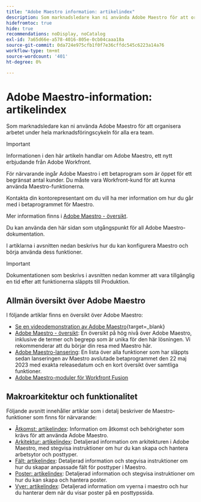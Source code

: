 ```yaml
---
title: "Adobe Maestro information: artikelindex"
description: Som marknadsledare kan ni använda Adobe Maestro för att organisera arbetet under hela marknadsföringscykeln för alla era team. I artiklarna i det här avsnittet beskrivs hur du kan konfigurera Maestro och hur du kan börja använda dess funktioner som en del av dina kampanjhanteringsåtgärder.
hidefromtoc: true
hide: true
recommendations: noDisplay, noCatalog
exl-id: 7a65d66e-a578-4016-805e-0cb04caaa18a
source-git-commit: 0da724e975cfb1f0f7e36cffdc545c6223a14a76
workflow-type: tm+mt
source-wordcount: '401'
ht-degree: 0%

---
```


# Adobe Maestro-information: artikelindex

<!--
title: Adobe Maestro 
description: As a marketing operations leader, you can use Adobe Maestro to organize work across the marketing lifecycle for all your teams. The articles in this section describe how you can configure Maestro and how you can start using its capabilities as part of your campaign management operations. 
hidefromtoc: yes
author: Alina
feature: Work Management
role: User, Admin
hide: yes
-->

<!--update the metadata with real information when making this avilable in TOC and in the left nav-->

<!-- update the title to "Article index" when we get out of beta and we inhide this article-->

<!--remove the video at open beta or before-->

Som marknadsledare kan ni använda Adobe Maestro för att organisera arbetet under hela marknadsföringscykeln för alla era team.

>[!IMPORTANT]
>
>Informationen i den här artikeln handlar om Adobe Maestro, ett nytt erbjudande från Adobe Workfront.
>
>För närvarande ingår Adobe Maestro i ett betaprogram som är öppet för ett begränsat antal kunder. Du måste vara Workfront-kund för att kunna använda Maestro-funktionerna.
>
>Kontakta din kontorepresentant om du vill ha mer information om hur du går med i betaprogrammet för Maestro.
>
>Mer information finns i [Adobe Maestro - översikt](../maestro/maestro-overview.md).

Du kan använda den här sidan som utgångspunkt för all Adobe Maestro-dokumentation.

I artiklarna i avsnitten nedan beskrivs hur du kan konfigurera Maestro och börja använda dess funktioner.

>[!IMPORTANT]
>
>Dokumentationen som beskrivs i avsnitten nedan kommer att vara tillgänglig en tid efter att funktionerna släppts till Produktion.

## Allmän översikt över Adobe Maestro

I följande artiklar finns en översikt över Adobe Maestro:

<!--update the video when we have something better, especially after Open Beta - remove it-->

* [Se en videodemonstration av Adobe Maestro](https://video.tv.adobe.com/v/3424253/){target=_blank}
* [Adobe Maestro - översikt](maestro-overview.md): En översikt på hög nivå över Adobe Maestro, inklusive de termer och begrepp som är unika för den här lösningen. Vi rekommenderar att du börjar din resa med Maestro här.
* [Adobe Maestro-lansering](../maestro/release-activity.md): En lista över alla funktioner som har släppts sedan lanseringen av Maestro avslutade betaprogrammet den 22 maj 2023 med exakta releasedatum och en kort översikt över samtliga funktioner.
* [Adobe Maestro-moduler för Workfront Fusion](/help/quicksilver/workfront-fusion/apps-and-their-modules/maestro-modules.md)

## Makroarkitektur och funktionalitet

Följande avsnitt innehåller artiklar som i detalj beskriver de Maestro-funktioner som finns för närvarande:

* [Åtkomst: artikelindex](../maestro/access/access-information.md): Information om åtkomst och behörigheter som krävs för att använda Adobe Maestro.
* [Arkitektur: artikelindex](../maestro/architecture/architecture-information.md): Detaljerad information om arkitekturen i Adobe Maestro, med stegvisa instruktioner om hur du kan skapa och hantera arbetsytor och posttyper.
* [Fält: artikelindex](../maestro/fields/fields-information.md): Detaljerad information och stegvisa instruktioner om hur du skapar anpassade fält för posttyper i Maestro.
* [Poster: artikelindex](../maestro/records/records-information.md): Detaljerad information och stegvisa instruktioner om hur du kan skapa och hantera poster.
* [Vyer: artikelindex](../maestro/views/views-information.md): Detaljerad information om vyerna i maestro och hur du hanterar dem när du visar poster på en posttypssida.
